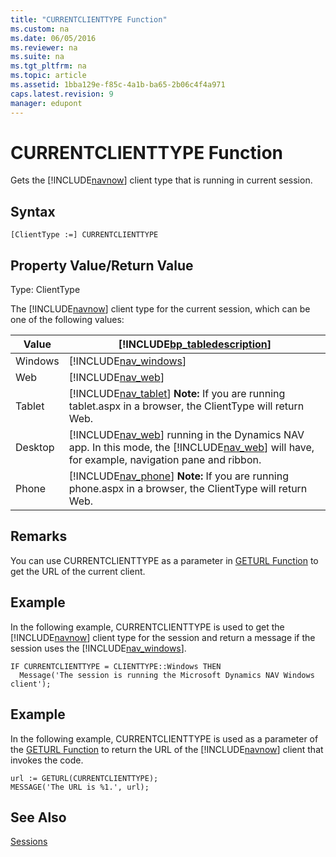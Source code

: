 ```yaml
---
title: "CURRENTCLIENTTYPE Function"
ms.custom: na
ms.date: 06/05/2016
ms.reviewer: na
ms.suite: na
ms.tgt_pltfrm: na
ms.topic: article
ms.assetid: 1bba129e-f85c-4a1b-ba65-2b06c4f4a971
caps.latest.revision: 9
manager: edupont
---
```

# CURRENTCLIENTTYPE Function
Gets the [!INCLUDE[navnow](../dynamics-nav/includes/navnow_md.md)] client type that is running in current session.  
  
## Syntax  
  
```  
[ClientType :=] CURRENTCLIENTTYPE  
```  
  
## Property Value\/Return Value  
 Type: ClientType  
  
 The [!INCLUDE[navnow](../dynamics-nav/includes/navnow_md.md)] client type for the current session, which can be one of the following values:  
  
|Value|[!INCLUDE[bp_tabledescription](../dynamics-nav/includes/bp_tabledescription_md.md)]|  
|-----------|---------------------------------------|  
|Windows|[!INCLUDE[nav_windows](../dynamics-nav/includes/nav_windows_md.md)]|  
|Web|[!INCLUDE[nav_web](../dynamics-nav/includes/nav_web_md.md)]|  
|Tablet|[!INCLUDE[nav_tablet](../dynamics-nav/includes/nav_tablet_md.md)] **Note:**  If you are running tablet.aspx in a browser, the ClientType will return Web.|  
|Desktop|[!INCLUDE[nav_web](../dynamics-nav/includes/nav_web_md.md)] running in the Dynamics NAV app. In this mode, the [!INCLUDE[nav_web](../dynamics-nav/includes/nav_web_md.md)] will have, for example, navigation pane and ribbon.|  
|Phone|[!INCLUDE[nav_phone](../dynamics-nav/includes/nav_phone_md.md)] **Note:**  If you are running phone.aspx in a browser, the ClientType will return Web.|  
  
## Remarks  
 You can use CURRENTCLIENTTYPE as a parameter in [GETURL Function](../dynamics-nav/GETURL-Function.md) to get the URL of the current client.  
  
## Example  
 In the following example, CURRENTCLIENTTYPE is used to get the [!INCLUDE[navnow](../dynamics-nav/includes/navnow_md.md)] client type for the session and return a message if the session uses the [!INCLUDE[nav_windows](../dynamics-nav/includes/nav_windows_md.md)].  
  
```  
IF CURRENTCLIENTTYPE = CLIENTTYPE::Windows THEN  
  Message('The session is running the Microsoft Dynamics NAV Windows client');  
```  
  
## Example  
 In the following example, CURRENTCLIENTTYPE is used as a parameter of the [GETURL Function](../dynamics-nav/GETURL-Function.md) to return the URL of the [!INCLUDE[navnow](../dynamics-nav/includes/navnow_md.md)] client that invokes the code.  
  
```  
url := GETURL(CURRENTCLIENTTYPE);  
MESSAGE('The URL is %1.', url);  
```  
  
## See Also  
 [Sessions](../dynamics-nav/Sessions.md)